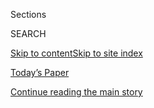 <div id="app">

<div>

<div class="NYTAppHideMasthead css-1r6wvpq e1suatyy0">

<div class="section css-ui9rw0 e1suatyy2">

<div class="css-eph4ug er09x8g0">

<div class="css-6n7j50">

</div>

<span class="css-1dv1kvn">Sections</span>

<div class="css-10488qs">

<span class="css-1dv1kvn">SEARCH</span>

</div>

[Skip to content](#site-content)[Skip to site
index](#site-index)

</div>

<div class="css-10698na e1huz5gh0">

</div>

</div>

<div id="masthead-bar-one" class="section hasLinks css-15hmgas e1csuq9d3">

<div class="css-uqyvli e1csuq9d0">

</div>

<div class="css-1uqjmks e1csuq9d1">

</div>

<div class="css-9e9ivx">

[](https://myaccount.nytimes.com/auth/login?response_type=cookie&client_id=vi)

</div>

<div class="css-1bvtpon e1csuq9d2">

[Today’s Paper](https://www.nytimes.com/section/todayspaper)

</div>

</div>

</div>

</div>

<div data-aria-hidden="false">

<div id="site-content" data-role="main">

<div id="top-wrapper" class="css-15p45cc eaca97t0" type="top">

<div id="top-slug" class="css-19x0jxb eaca97t1" hidden="">

Advertisement

</div>

[Continue reading the main
story](#after-top)

<div class="ad top-wrapper" style="text-align:center;height:100%;display:block;min-height:90px">

<div id="top" class="place-ad" data-position="top" data-size-key="top">

</div>

</div>

<div id="after-top">

</div>

</div>

<div id="byline" class="section css-15h4p1b e9abtgs0">

<div class="css-1j21atc e1svk9qx1">

<div class="css-nfcc9b e1svk9qx3">

<div class="css-cnx41t">

![Portrait of Carl
Zimmer](https://static01.nyt.com/images/2018/06/12/multimedia/author-carl-zimmer/author-carl-zimmer-thumbLarge.png)

</div>

<div class="css-vl9dhg e1svk9qx5">

<div class="css-1nrhkj6 e1svk9qx6">

# Carl Zimmer

</div>

## <span></span>

Carl Zimmer writes the [“Matter”](https://www.nytimes.com/column/matter)
column for The New York Times. He is the author of thirteen books,
including “She Has Her Mother's Laugh: The Powers, Perversions, and
Potential of Heredity.”

</div>

</div>

</div>

<div>

<div id="mid1-wrapper" class="css-1mn4oms eaca97t0" type="rank">

<div id="mid1-slug" class="css-1tag3rd eaca97t1">

Advertisement

</div>

[Continue reading the main
story](#after-mid1)

<div id="mid1" class="ad mid1-wrapper" style="text-align:center;height:100%;display:block">

</div>

<div id="after-mid1">

</div>

</div>

</div>

<div class="css-185go5a e1o5byef0">

<div class="css-15cbhtu">

  - [Latest](#stream-panel)
  - <span class="css-6n7j50">Search</span>
    <div class="control">
    <div class="label-container css-1dv1kvn">
    Search
    </div>
    <div class="css-wm4t3d">
    **<span id="clear-search-input" class="css-1dv1kvn">Clear this text
    input</span>
    </div>
    </div>
    <span class="css-1iovbfw"></span>

<div id="stream-panel" class="section css-8msx5b e1jz0cab1">

<div class="css-13mho3u">

1.  
    
    <div class="css-1cp3ece">
    
    <div class="css-1l4spti">
    
    [](/2020/07/30/health/covid-19-vaccine-monkeys.html)
    
    <div class="css-79elbk">
    
    ![](https://static01.nyt.com/images/2020/08/03/science/30VIRUS-MONKEYS1/30VIRUS-MONKEYS1-thumbWide.jpg?quality=75&auto=webp&disable=upscale)
    
    </div>
    
    ## Johnson & Johnson’s Coronavirus Vaccine Protects Monkeys, Study Finds
    
    It’s the second study in a week to report promising results in
    monkeys for a vaccine candidate. But the real test will come with
    human trials that are now underway.
    
    <div class="css-1nqbnmb ea5icrr0">
    
    By <span class="css-1n7hynb">Carl
    Zimmer</span>
    
    </div>
    
    </div>
    
    <div class="css-1lc2l26 e1xfvim33">
    
    </div>
    
    </div>

2.  
    
    <div class="css-1cp3ece">
    
    <div class="css-1l4spti">
    
    [](/es/2020/07/23/espanol/ciencia-y-tecnologia/vacuna-coronavirus.html)
    
    <div class="css-79elbk">
    
    ![](https://static01.nyt.com/images/2020/07/21/science/23vaccine-ES-00/00VIRUS-JNJ1-thumbWide.jpg?quality=75&auto=webp&disable=upscale)
    
    </div>
    
    ## Visita al laboratorio de Johnson & Johnson que busca la vacuna contra el coronavirus
    
    Científicos en Boston y en los Países Bajos están en una carrera
    para encontrar una vacuna contra el virus que ha paralizado al
    mundo.
    
    <div class="css-1nqbnmb ea5icrr0">
    
    By <span class="css-1n7hynb">Carl Zimmer</span>
    
    </div>
    
    <div class="css-185051n">
    
    [Read in
    English](https://www.nytimes.com/2020/07/17/health/coronavirus-vaccine-johnson-janssen.html "Read in English")
    
    </div>
    
    </div>
    
    <div class="css-1lc2l26 e1xfvim33">
    
    </div>
    
    </div>

3.  
    
    <div class="css-1cp3ece">
    
    <div class="css-1l4spti">
    
    [](/2020/07/17/health/coronavirus-vaccine-johnson-janssen.html)
    
    <div class="css-79elbk">
    
    ![](https://static01.nyt.com/images/2020/07/21/science/00VIRUS-JNJ1/00VIRUS-JNJ1-thumbWide.jpg?quality=75&auto=webp&disable=upscale)
    
    </div>
    
    ## Inside Johnson & Johnson’s Nonstop Hunt for a Coronavirus Vaccine
    
    In Boston and in the Netherlands, scientists are racing to build a
    vaccine against the virus strangling the world.
    
    <div class="css-1nqbnmb ea5icrr0">
    
    By <span class="css-1n7hynb">Carl
    Zimmer</span>
    
    </div>
    
    </div>
    
    <div class="css-1lc2l26 e1xfvim33">
    
    </div>
    
    </div>

4.  
    
    <div class="css-1cp3ece">
    
    <div class="css-1l4spti">
    
    [](/es/interactive/2020/science/coronavirus-tratamientos-curas.html)
    
    <div class="css-79elbk">
    
    ![](https://static01.nyt.com/images/2020/07/16/science/coronavirus-tratamientos-curas-1594920159701/coronavirus-tratamientos-curas-1594920159701-thumbWide-v5.png?quality=75&auto=webp&disable=upscale)
    
    </div>
    
    ## Tratamientos y medicamentos para el coronavirus: monitoreo de efectividad
    
    Una lista actualizada de tratamientos potenciales para la COVID-19.
    
    <div class="css-1nqbnmb ea5icrr0">
    
    Por <span class="css-1n7hynb">Jonathan Corum, Katherine J. Wu
    <span>y</span> Carl
    Zimmer</span>
    
    </div>
    
    </div>
    
    <div class="css-1lc2l26 e1xfvim33">
    
    </div>
    
    </div>

5.  
    
    <div class="css-1cp3ece">
    
    <div class="css-1l4spti">
    
    [](/interactive/2020/science/coronavirus-drugs-treatments.html)
    
    <div class="css-79elbk">
    
    ![](https://static01.nyt.com/images/2020/07/14/us/coronavirus-drugs-treatments-promo-1594761806092/coronavirus-drugs-treatments-promo-1594761806092-thumbWide-v12.png?quality=75&auto=webp&disable=upscale)
    
    </div>
    
    ## Coronavirus Drug and Treatment Tracker
    
    An updated list of potential treatments for Covid-19.
    
    <div class="css-1nqbnmb ea5icrr0">
    
    By <span class="css-1n7hynb">Jonathan Corum, Katherine J. Wu
    <span>and</span> Carl
    Zimmer</span>
    
    </div>
    
    </div>
    
    <div class="css-1lc2l26 e1xfvim33">
    
    </div>
    
    </div>

6.  
    
    <div class="css-1cp3ece">
    
    <div class="css-1l4spti">
    
    [](/2020/07/15/science/coronavirus-blood-type.html)
    
    <div class="css-79elbk">
    
    ![](https://static01.nyt.com/images/2020/07/15/science/15virus-bloodtype2/15virus-bloodtype2-thumbWide.jpg?quality=75&auto=webp&disable=upscale)
    
    </div>
    
    ### <span class="css-m70j1g">matter</span>
    
    ## Covid-19 Risk Doesn’t Depend (Much) on Blood Type, New Studies Find
    
    New studies show that people with Type A blood are not at greater
    risk of getting sick, as previous studies had suggested.
    
    <div class="css-1nqbnmb ea5icrr0">
    
    By <span class="css-1n7hynb">Carl
    Zimmer</span>
    
    </div>
    
    </div>
    
    <div class="css-1lc2l26 e1xfvim33">
    
    </div>
    
    </div>

7.  
    
    <div class="css-1cp3ece">
    
    <div class="css-1l4spti">
    
    [](/es/2020/07/10/espanol/ciencia-y-tecnologia/polinesios-estudio-genetico.html)
    
    <div class="css-79elbk">
    
    ![](https://static01.nyt.com/images/2020/07/14/science/10ancestros-polinesios-ES-01/08SCI-EASTER-01-newsub-thumbWide-v2.jpg?quality=75&auto=webp&disable=upscale)
    
    </div>
    
    ### <span class="css-m70j1g">Ciencia</span>
    
    ## La conexión Polinesia – Sudamérica: un estudio de ADN sugiere un antiguo parentesco
    
    Un nuevo estudio genético parece indicar que los polinesios hicieron
    un viaje épico a Sudamérica hace 800 años.
    
    <div class="css-1nqbnmb ea5icrr0">
    
    By <span class="css-1n7hynb">Carl Zimmer</span>
    
    </div>
    
    <div class="css-185051n">
    
    [Read in
    English](https://www.nytimes.com/2020/07/08/science/polynesian-ancestry.html "Read in English")
    
    </div>
    
    </div>
    
    <div class="css-1lc2l26 e1xfvim33">
    
    </div>
    
    </div>

8.  
    
    <div class="css-1cp3ece">
    
    <div class="css-1l4spti">
    
    [](/2020/07/08/science/polynesian-ancestry.html)
    
    <div class="css-79elbk">
    
    ![](https://static01.nyt.com/images/2020/07/14/science/08SCI-EASTER-01-newsub/08SCI-EASTER-01-newsub-thumbWide-v2.jpg?quality=75&auto=webp&disable=upscale)
    
    </div>
    
    ### <span class="css-m70j1g">Matter</span>
    
    ## Some Polynesians Carry DNA of Ancient Native Americans, New Study Finds
    
    A new genetic study suggests that Polynesians made an epic voyage to
    South America 800 years ago.
    
    <div class="css-1nqbnmb ea5icrr0">
    
    By <span class="css-1n7hynb">Carl Zimmer</span>
    
    </div>
    
    <div class="css-185051n">
    
    [Leer en
    español](https://www.nytimes.com/es/2020/07/10/espanol/ciencia-y-tecnologia/polinesios-estudio-genetico.html "Read in Spanish")
    
    </div>
    
    </div>
    
    <div class="css-1lc2l26 e1xfvim33">
    
    </div>
    
    </div>

9.  
    
    <div class="css-1cp3ece">
    
    <div class="css-1l4spti">
    
    [](/2020/07/04/health/coronavirus-neanderthals.html)
    
    <div class="css-79elbk">
    
    ![](https://static01.nyt.com/images/2020/07/04/multimedia/04virus-neanderthals-pix/04virus-neanderthals-pix-thumbWide.jpg?quality=75&auto=webp&disable=upscale)
    
    </div>
    
    ## DNA Inherited From Neanderthals May Increase Risk of Covid-19
    
    The stretch of six genes seems to increase the risk of severe
    illness from the coronavirus.
    
    <div class="css-1nqbnmb ea5icrr0">
    
    By <span class="css-1n7hynb">Carl
    Zimmer</span>
    
    </div>
    
    </div>
    
    <div class="css-1lc2l26 e1xfvim33">
    
    </div>
    
    </div>

10. 
    
    <div class="css-1cp3ece">
    
    <div class="css-1l4spti">
    
    [](/es/2020/07/03/espanol/el-misterio-de-los-superpropagadores-de-coronavirus.html)
    
    <div class="css-79elbk">
    
    ![](https://static01.nyt.com/images/2020/06/30/science/30virus-superspreaders-01/merlin_173670762_ad01cea6-7d80-4092-910d-d48bd8438402-thumbWide.jpg?quality=75&auto=webp&disable=upscale)
    
    </div>
    
    ### <span class="css-m70j1g">ciencia</span>
    
    ## El misterio de los superpropagadores de coronavirus
    
    Cada vez más evidencia muestra que la mayoría de las personas
    infectadas no están propagando el virus. Pero que alguien sea un
    superpropagador probablemente depende más de las circunstancias que
    de la biología.
    
    <div class="css-1nqbnmb ea5icrr0">
    
    By <span class="css-1n7hynb">Carl Zimmer</span>
    
    </div>
    
    <div class="css-185051n">
    
    [Read in
    English](https://www.nytimes.com/2020/06/30/science/how-coronavirus-spreads.html "Read in English")
    
    </div>
    
    </div>
    
    <div class="css-1lc2l26 e1xfvim33">
    
    </div>
    
    </div>

<div class="css-13mho3u">

<div class="css-1t62hi8">

<div class="css-1stvaey">

Show
More

<div>

<div style="border:0;clip:rect(0 0 0 0);height:1px;margin:-1px;overflow:hidden;white-space:nowrap;padding:0;width:1px;position:absolute" data-role="log" data-aria-live="assertive">

</div>

<div style="border:0;clip:rect(0 0 0 0);height:1px;margin:-1px;overflow:hidden;white-space:nowrap;padding:0;width:1px;position:absolute" data-role="log" data-aria-live="assertive">

</div>

<div style="border:0;clip:rect(0 0 0 0);height:1px;margin:-1px;overflow:hidden;white-space:nowrap;padding:0;width:1px;position:absolute" data-role="log" data-aria-live="polite">

</div>

<div style="border:0;clip:rect(0 0 0 0);height:1px;margin:-1px;overflow:hidden;white-space:nowrap;padding:0;width:1px;position:absolute" data-role="log" data-aria-live="polite">

</div>

</div>

</div>

</div>

</div>

</div>

<div class="css-g6hk37 supplemental">

<div id="mid2-wrapper" class="css-10wkyv7 eaca97t0" type="lede">

<div id="mid2-slug" class="css-1tag3rd eaca97t1">

Advertisement

</div>

[Continue reading the main
story](#after-mid2)

<div id="mid2" class="ad mid2-wrapper" style="text-align:center;height:100%;display:block;min-height:250px">

</div>

<div id="after-mid2">

</div>

</div>

## Follow Elsewhere

<div class="module-body">

  - [**<span data-aria-hidden="true">carlzimmer</span><span class="css-1dv1kvn">twitter
    page for
    carlzimmer</span>](https://twitter.com/carlzimmer)
  - [**<span data-aria-hidden="true">carlzimmerauthor</span><span class="css-1dv1kvn">facebook
    page for
    carlzimmerauthor</span>](https://www.facebook.com/carlzimmerauthor)

</div>

</div>

</div>

</div>

</div>

</div>

</div>

## Site Index

<div>

</div>

## Site Information Navigation

  - [© <span>2020</span> <span>The New York Times
    Company</span>](https://help.nytimes.com/hc/en-us/articles/115014792127-Copyright-notice)

<!-- end list -->

  - [NYTCo](https://www.nytco.com/)
  - [Contact
    Us](https://help.nytimes.com/hc/en-us/articles/115015385887-Contact-Us)
  - [Work with us](https://www.nytco.com/careers/)
  - [Advertise](https://nytmediakit.com/)
  - [T Brand Studio](http://www.tbrandstudio.com/)
  - [Your Ad
    Choices](https://www.nytimes.com/privacy/cookie-policy#how-do-i-manage-trackers)
  - [Privacy](https://www.nytimes.com/privacy)
  - [Terms of
    Service](https://help.nytimes.com/hc/en-us/articles/115014893428-Terms-of-service)
  - [Terms of
    Sale](https://help.nytimes.com/hc/en-us/articles/115014893968-Terms-of-sale)
  - [Site
    Map](https://spiderbites.nytimes.com)
  - [Help](https://help.nytimes.com/hc/en-us)
  - [Subscriptions](https://www.nytimes.com/subscription?campaignId=37WXW)

</div>

</div>
